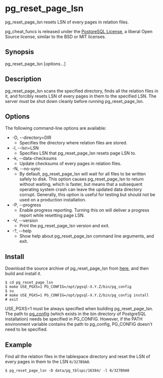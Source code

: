 # pg_reset_page_lsn
pg_reset_page_lsn resets LSN of every pages in relation files.

pg_cheat_funcs is released under the [PostgreSQL License](https://opensource.org/licenses/postgresql), a liberal Open Source license, similar to the BSD or MIT licenses.

## Synopsis
pg_reset_page_lsn [*options*...]

## Description
pg_reset_page_lsn scans the specified directory, finds all the relation files in it, and forcibly resets LSN of every pages in them to the specified LSN. The server must be shut down cleanly before running pg_reset_page_lsn.

## Options
The following command-line options are available:

* -D, --directory=DIR
  * Specifies the directory where relation files are stored.
* -l, --lsn=LSN
  * Specifies LSN that pg_reset_page_lsn resets page LSN to.
* -k, --data-checksums
  * Update checksums of every pages in relation files.
* -N, --no-sync
  * By default, pg_reset_page_lsn will wait for all files to be written safely to disk. This option causes pg_reset_page_lsn to return without waiting, which is faster, but means that a subsequent operating system crash can leave the updated data directory corrupt. Generally, this option is useful for testing but should not be used on a production installation.
* -P, --progress
  * Enable progress reporting. Turning this on will deliver a progress report while resetting page LSN.
* -V, --version
  * Print the pg_reset_page_lsn version and exit.
* -?, --help
  * Show help about pg_reset_page_lsn command line arguments, and exit.

## Install
Download the source archive of pg_reset_page_lsn from [here](https://github.com/MasaoFujii/pg_reset_page_lsn), and then build and install it.

    $ cd pg_reset_page_lsn
    $ make USE_PGXS=1 PG_CONFIG=/opt/pgsql-X.Y.Z/bin/pg_config
    $ su
    # make USE_PGXS=1 PG_CONFIG=/opt/pgsql-X.Y.Z/bin/pg_config install
    # exit

USE_PGXS=1 must be always specified when building pg_reset_page_lsn. The path to [pg_config](http://www.postgresql.org/docs/devel/static/app-pgconfig.html) (which exists in the bin directory of PostgreSQL installation) needs be specified in PG_CONFIG. However, if the PATH environment variable contains the path to pg_config, PG_CONFIG doesn't need to be specified.

## Example
Find all the relation files in the tablespace directory and reset the LSN of every pages in them to the LSN `0/327B9A0`.

    $ pg_reset_page_lsn -D data/pg_tblspc/16384/ -l 0/327B9A0
